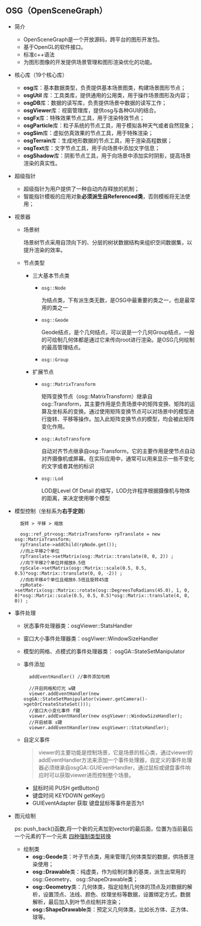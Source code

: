 ## OSG（OpenSceneGraph）

- 简介

	- OpenSceneGraph是一个开放源码，跨平台的图形开发包。
	- 基于OpenGL的软件接口。
	- 标准c++语法
	- 为图形图像的开发提供场景管理和图形渲染优化的功能。
	
-  核心库（19个核心库）

	- **osg**库：基本数据类型，负责提供基本场景图类，构建场景图形节点；
	- **osgUtil** 库：工具类库，提供通用的公用类，用于操作场景图形及内容；
	- **osgDB**库：数据的读写库，负责提供场景中数据的读写工作；
	- **osgViewer**库：视窗管理库，提供osg与各种GUI的结合。
	- **osgFx**库：特殊效果节点工具，用于渲染特效节点；
	- **osgParticle**库：粒子系统的节点工具，用于模拟各种天气或者自然现象；	- **osgSim**库：虚拟仿真效果的节点工具，用于特殊渲染；
	- **osgTerrain**库：生成地形数据的节点工具，用于渲染高程数据；
	- **osgText**库：文字节点工具，用于向场景中添加文字信息；
	- **osgShadow**库：阴影节点工具，用于向场景中添加实时阴影，提高场景渲染的真实性。

- 超级指针

	- 超级指针为用户提供了一种自动内存释放的机制；
	- 智能指针模板的应用对象**必须派生自Referenced类**，否则模板将无法使用；

- 视景器

	- 场景树

		场景树节点采用自顶向下的、分层的树状数据结构来组织空间数据集，以提升渲染的效率。
		
	- 节点类型

		- 三大基本节点类
			- `osg::Node` 
			 
				为结点类，下有派生类无数，是OSG中最重要的类之一，也是最常用的类之一
				
			- `osg::Geode`
			
				Geode结点，是个几何结点，可以说是一个几何Group结点，一般的可绘制几何体都是通过它来传向root进行渲染。是OSG几何绘制的最高管理结点。
				
			- `osg::Group`
		- 扩展节点
			- `osg::MatrixTransform`

				矩阵变换节点（osg::MatrixTransform）继承自osg::Transform，其主要作用是负责场景中的矩阵变换、矩阵的运算及坐标系的变换。通过使用矩阵变换节点可以对场景中的模型进行旋转、平移等操作。加入此矩阵变换节点的模型，均会被此矩阵变化作用。 
			
			- `osg::AutoTransform`

				自动对齐节点继承自osg::Transform，它的主要作用是使节点自动对齐摄像机或屏幕。在实际应用中，通常可以用来显示一些不变化的文字或者其他的标识
			
			- `osg::Lod`

				LOD是Level Of Detail 的缩写，LOD允许程序根据摄像机与物体的距离，来决定使用哪个模型
				
- 模型控制（坐标系为**右手定则**）

		旋转 > 平移 > 缩放

		osg::ref_ptr<osg::MatrixTransform> rpTranslate = new osg::MatrixTransform;		rpTranslate->addChild(rpNode.get());		//向上平移2个单位		rpTranslate->setMatrix(osg::Matrix::translate(0, 0, 2)) ;		//向下平移2个单位并缩放0.5倍		rpScale->setMatrix(osg::Matrix::scale(0.5, 0.5, 0.5)*osg::Matrix::translate(0, 0, -2)) ;		//向右平移4个单位且缩放0.5倍且旋转45度		rpRotate->setMatrix(osg::Matrix::rotate(osg::DegreesToRadians(45.0), 1, 0, 0)*osg::Matrix::scale(0.5, 0.5, 0.5)*osg::Matrix::translate(4, 0, 0)) ;	
	
- 事件处理

	- 状态事件处理器类：osgViewer::StatsHandler	- 窗口大小事件处理器类：osgViwer::WindowSizeHandler	- 模型的网格、点模式的事件处理器类： osgGA::StateSetManipulator

	- 事件添加

			addEventHandler() //事件添加句柄

			//开启网格和灯光 w键			viewer.addEventHandler(new osgGA::StateSetManipulator(viewer.getCamera()->getOrCreateStateSet()));			//窗口大小变化事件 f键			viewer.addEventHandler(new osgViewer::WindowSizeHandler);			//开启帧率 s键			viewer.addEventHandler(new osgViewer::StatsHandler);
			
	- 自定义事件

		>viewer的主要功能是控制场景，它是场景的核心类，通过viewer的addEventHandler方法来添加一个事件处理器，自定义的事件处理器必须继承自osgGA::GUIEventHandler，通过鼠标或键盘事件响应时可以获取viewer进而控制整个场景。
		
		- 鼠标时间 PUSH      getButton()
		- 键盘时间 KEYDOWN   getKey()
		- GUIEventAdapter  获取 键盘鼠标等事件是否为1
			
- 图元绘制

	ps: push_back()函数,将一个新的元素加到vector的最后面，位置为当前最后一个元素的下一个元素
		[四种强制类型转换](http://c.biancheng.net/view/2343.html)
	- 绘制类
		- **osg::Geode**类：叶子节点类，用来管理几何体类型的数据，供场景渲染使用；		- **osg::Drawable**类：纯虚类，作为绘制对象的基类，派生出常用的osg::Geometry、 osg::ShapeDrawable类；		- **osg::Geometry**类：几何体类，指定绘制几何体的顶点及对数据的解析，设置顶点、法线、颜色、纹理坐标等数据，设置绑定方式，数据解析，最后加入到叶节点绘制并渲染；		- **osg::ShapeDrawable**类：预定义几何体类，比如长方体、正方体、球等。	

	
		